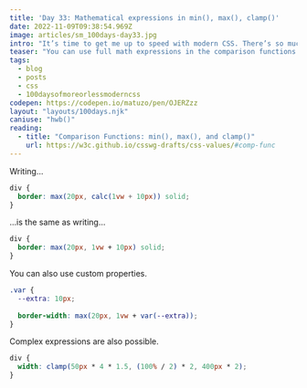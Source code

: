```yaml
---
title: 'Day 33: Mathematical expressions in min(), max(), clamp()'
date: 2022-11-09T09:38:54.969Z
image: articles/sm_100days-day33.jpg
intro: "It’s time to get me up to speed with modern CSS. There’s so much new in CSS that I know too little about. To change that I’ve started [#100DaysOfMoreOrLessModernCSS](/blog/2022/100-days-of-more-or-less-modern-css/). Why more or less modern CSS? Because some topics will be about cutting-edge features, while other stuff has been around for quite a while already, but I just have little to no experience with it."
teaser: "You can use full math expressions in the comparison functions `min()`, `max()`, and `clamp()`. There’s no need to nest a `calc()` function inside."
tags:
  - blog
  - posts
  - css
  - 100daysofmoreorlessmoderncss
codepen: https://codepen.io/matuzo/pen/OJERZzz
layout: "layouts/100days.njk"
caniuse: "hwb()"
reading:
  - title: "Comparison Functions: min(), max(), and clamp()"
    url: https://w3c.github.io/csswg-drafts/css-values/#comp-func
---
```

Writing…

```css
div {
  border: max(20px, calc(1vw + 10px)) solid;
}
```

…is the same as writing…

```css
div {
  border: max(20px, 1vw + 10px) solid;
}
```

You can also use custom properties.

```css
.var {
  --extra: 10px;
  
  border-width: max(20px, 1vw + var(--extra));
}
```

Complex expressions are also possible.

```css
div {
  width: clamp(50px * 4 * 1.5, (100% / 2) * 2, 400px * 2);
}
```